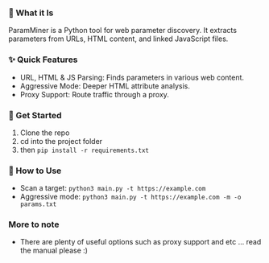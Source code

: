 ### 🎯 What it Is
ParamMiner is a Python tool for web parameter discovery. It extracts parameters from URLs, HTML content, and linked JavaScript files.

### ✨ Quick Features
- URL, HTML & JS Parsing: Finds parameters in various web content.
- Aggressive Mode: Deeper HTML attribute analysis.
- Proxy Support: Route traffic through a proxy.

### 🚀 Get Started
1. Clone the repo
2. cd into the project folder
3. then `pip install -r requirements.txt`

### 📖 How to Use
- Scan a target: `python3 main.py -t https://example.com`
- Aggressive mode: `python3 main.py -t https://example.com -m -o params.txt`


### More to note
- There are plenty of useful options such as proxy support and etc ... read the manual please :)
   

